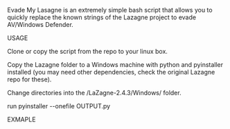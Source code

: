 
Evade My Lasagne is an extremely simple bash script that allows you to quickly replace the known strings of the Lazagne project to evade AV/Windows Defender.

USAGE

Clone or copy the script from the repo to your linux box. 

Copy the Lazagne folder to a Windows machine with python and pyinstaller installed (you may need other dependencies, check the original Lazagne repo for these). 

Change directories into the /LaZagne-2.4.3/Windows/ folder.

run pyinstaller --onefile OUTPUT.py 

EXMAPLE

